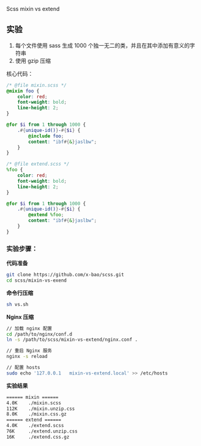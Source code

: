 Scss mixin vs extend

## 实验

1. 每个文件使用 sass 生成 1000 个独一无二的类，并且在其中添加有意义的字符串
2. 使用 gzip 压缩

核心代码：

```scss
/* @file mixin.scss */
@mixin foo {
    color: red;
    font-weight: bold;
    line-height: 2;
}

@for $i from 1 through 1000 {
    .#{unique-id()}-#{$i} {
        @include foo;
        content: "ibf#{&}jaslbw";
    }
}
```

```scss
/* @file extend.scss */
%foo {
    color: red;
    font-weight: bold;
    line-height: 2;
}

@for $i from 1 through 1000 {
    .#{unique-id()}-#{$i} {
        @extend %foo;
        content: "ibf#{&}jaslbw";
    }
}
```

### 实验步骤：

**代码准备**

```bash
git clone https://github.com/x-bao/scss.git
cd scss/mixin-vs-exend
```

**命令行压缩**

```bash
sh vs.sh
```

**Nginx 压缩**

```bash
// 加载 nginx 配置
cd /path/to/nginx/conf.d
ln -s /path/to/scss/mixin-vs-extend/nginx.conf .

// 重启 Nginx 服务
nginx -s reload

// 配置 hosts
sudo echo '127.0.0.1   mixin-vs-extend.local' >> /etc/hosts
```

**实验结果**

```bash
====== mixin ======
4.0K    ./mixin.scss
112K    ./mixin.unzip.css
8.0K    ./mixin.css.gz
====== extend ======
4.0K    ./extend.scss
76K     ./extend.unzip.css
16K     ./extend.css.gz
```
